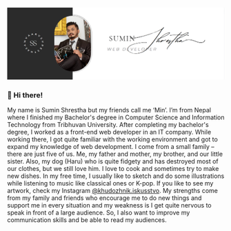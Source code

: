 ![Banner Image](bannerimage.png)

### 👋 Hi there!

<!--
**samvaarv/samvaarv** is a ✨ _special_ ✨ repository because its `README.md` (this file) appears on your GitHub profile.

Here are some ideas to get you started:

- 🔭 I’m currently working on ...
- 🌱 I’m currently learning ...
- 👯 I’m looking to collaborate on ...
- 🤔 I’m looking for help with ...
- 💬 Ask me about ...
- 📫 How to reach me: ...
- 😄 Pronouns: ...
- ⚡ Fun fact: ...
-->

My name is Sumin Shrestha but my friends call me ‘Min’. I’m from Nepal
where I finished my Bachelor's degree in Computer Science and
Information Technology from Tribhuvan University. After completing my
bachelor's degree, I worked as a front-end web developer in an IT
company. While working there, I got quite familiar with the working
environment and got to expand my knowledge of web development.
I come from a small family – there are just five of us. Me, my father
and mother, my brother, and our little sister. Also, my dog (Haru) who is
quite fidgety and has destroyed most of our clothes, but we still love
him.
I love to cook and sometimes try to make new dishes. In my free time,
I usually like to sketch and do some illustrations while listening to
music like classical ones or K-pop. If you like to see my artwork,
check my Instagram [@khudozhnik.iskusstvo](https://www.instagram.com/khudozhnik.iskusstvo/).
My strengths come from my family and friends who encourage me to do
new things and support me in every situation and my weakness is I get
quite nervous to speak in front of a large audience. So, I also want
to improve my communication skills and be able to read my audiences.
